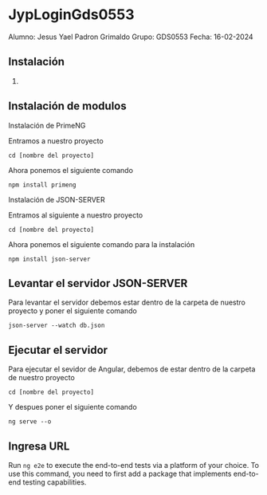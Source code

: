 # JypLoginGds0553
 Alumno: Jesus Yael Padron Grimaldo
 Grupo: GDS0553
 Fecha: 16-02-2024

## Instalación
1. 
## Instalación de modulos
Instalación de PrimeNG


Entramos a nuestro proyecto
```
cd [nombre del proyecto]
```
Ahora ponemos el siguiente comando
```
npm install primeng
```
Instalación de JSON-SERVER


Entramos al siguiente a nuestro proyecto
   ```
   cd [nombre del proyecto]
   ```
Ahora ponemos el siguiente comando para la instalación
```
npm install json-server
```

## Levantar el servidor JSON-SERVER
Para levantar el servidor debemos estar dentro de la carpeta de nuestro proyecto y poner el siguiente comando
```
json-server --watch db.json
```

## Ejecutar el servidor

Para ejecutar el sevidor de Angular, debemos de estar dentro de la carpeta de nuestro proyecto
```
cd [nombre del proyecto]
```
Y despues poner el siguiente comando
```
ng serve --o
```
## Ingresa URL

Run `ng e2e` to execute the end-to-end tests via a platform of your choice. To use this command, you need to first add a package that implements end-to-end testing capabilities.


